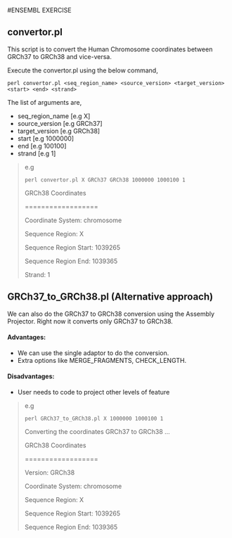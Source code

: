 #ENSEMBL EXERCISE

## convertor.pl

<p>This script is to convert the Human Chromosome coordinates between GRCh37 to GRCh38 and vice-versa.</p>

Execute the convertor.pl using the below command,

`perl convertor.pl <seq_region_name> <source_version> <target_version> <start> <end> <strand>`

The list of arguments are,
- seq_region_name [e.g X]
- source_version [e.g GRCh37]
- target_version [e.g GRCh38]
- start [e.g 1000000]
- end [e.g 100100]
- strand  [e.g 1]

> e.g
>
> `perl convertor.pl X GRCh37 GRCh38 1000000 1000100 1`
>
>   GRCh38 Coordinates
>
>   ==================
>
>   Coordinate System: chromosome
>
>   Sequence Region: X
>
>   Sequence Region Start: 1039265
>
>   Sequence Region End: 1039365
>
>   Strand: 1

## GRCh37_to_GRCh38.pl (Alternative approach)

<p>We can also do the GRCh37 to GRCh38 conversion using the Assembly Projector. Right now it converts only GRCh37 to GRCh38.</p>

#### Advantages: 
- We can use the single adaptor to do the conversion.
- Extra options like MERGE_FRAGMENTS, CHECK_LENGTH.

#### Disadvantages:
- User needs to code to project other levels of feature  

> e.g
>
> `perl GRCh37_to_GRCh38.pl X 1000000 1000100 1`
>
> Converting the coordinates GRCh37 to GRCh38 ...
>
> GRCh38 Coordinates
>
> ==================
>
> Version: GRCh38
>
> Coordinate System: chromosome
> 
> Sequence Region: X
>
> Sequence Region Start: 1039265
>
> Sequence Region End: 1039365
